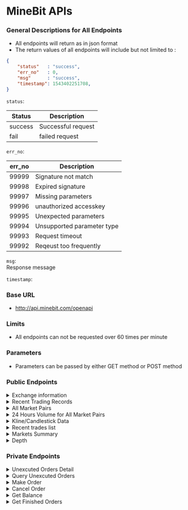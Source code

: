 # MineBit APIs

### General Descriptions for All Endpoints

* All endpoints will return as in json format
* The return values of all endpoints will include but not limited to :
```json
{
    "status"   : "success",
    "err_no"   : 0,
    "msg"      : "success",
    "timestamp": 1543402251708,
}
```
```status```:    

Status | Description       
------------ | ------------   
success | Successful request    
fail | failed request    

```err_no```:        
  
err_no | Description   
------------ | ------------    
99999 | Signature not match      
99998 | Expired signature     
99997 | Missing parameters     
99996 | unauthorized accesskey    
99995 | Unexpected parameters     
99994 | Unsupported parameter type    
99993 | Request timeout      
99992 | Reqeust too frequently     


```msg```:       
Response message         

```timestamp```:          


### Base URL
* http://api.minebit.com/openapi

### Limits

* All endpoints can not be requested over 60 times per minute      

### Parameters

* Parameters can be passed by either GET method or POST    method      

### Public Endpoints

<details><summary>Exchange information</summary>

    /openapi/v1/market/exchangeInfo    

Get exchange general information    

Parameters:
```
NO PARAMETERS REQUIRED
```

Responses:
```
{
    "timezone": "UTC",
    "serverTime": 1543413226042,
    "exchangeFilters": [],
    "symbols": [{
        "symbol": "ETH_BTC",
        "status": "TRADING",
        "baseAsset": "ETH",
        "quoteAsset": "BTC",
        "baseAssetPrecision": 8,
        "quotePrecision": 8,
        "orderTypes": ["LIMIT"],
        "icebergAllowed": false,
        "filters": [{
            "minPrice": "0.00280266",
            "maxPrice": "0.28026610",
            "filterType": "PRICE_FILTER",
            "tickSize": "0.00000100"
        }, {
            "stepSize": "0.00000100",
            "filterType": "LOT_SIZE",
            "maxQty": "50000000.00000000",
            "minQty": "0.01000000"
        }]
    }, {
        "symbol": "ELF_BTC",
        "status": "TRADING",
        "baseAsset": "ELF",
        "quoteAsset": "BTC",
        "baseAssetPrecision": 8,
        "quotePrecision": 8,
        "orderTypes": ["LIMIT"],
        "icebergAllowed": false,
        "filters": [{
            "minPrice": "0.00000294",
            "maxPrice": "0.00029350",
            "filterType": "PRICE_FILTER",
            "tickSize": "0.00000100"
        }, {
            "stepSize": "0.00000100",
            "filterType": "LOT_SIZE",
            "maxQty": "50000000.00000000",
            "minQty": "0.01000000"
        }]
    }, {
        "symbol": "MBT_ETH",
        "status": "TRADING",
        "baseAsset": "MBT",
        "quoteAsset": "ETH",
        "baseAssetPrecision": 8,
        "quotePrecision": 8,
        "orderTypes": ["LIMIT"],
        "icebergAllowed": false,
        "filters": [{
            "minPrice": "0.00001140",
            "maxPrice": "0.00114000",
            "filterType": "PRICE_FILTER",
            "tickSize": "0.00000100"
        }, {
            "stepSize": "0.00000100",
            "filterType": "LOT_SIZE",
            "maxQty": "50000000.00000000",
            "minQty": "0.01000000"
        }]
    }, {
        "symbol": "ELF_ETH",
        "status": "TRADING",
        "baseAsset": "ELF",
        "quoteAsset": "ETH",
        "baseAssetPrecision": 8,
        "quotePrecision": 8,
        "orderTypes": ["LIMIT"],
        "icebergAllowed": false,
        "filters": [{
            "minPrice": "0.00010448",
            "maxPrice": "0.01044790",
            "filterType": "PRICE_FILTER",
            "tickSize": "0.00000100"
        }, {
            "stepSize": "0.00000100",
            "filterType": "LOT_SIZE",
            "maxQty": "50000000.00000000",
            "minQty": "0.01000000"
        }]
    }, {
        "symbol": "WTC_ETH",
        "status": "TRADING",
        "baseAsset": "WTC",
        "quoteAsset": "ETH",
        "baseAssetPrecision": 8,
        "quotePrecision": 8,
        "orderTypes": ["LIMIT"],
        "icebergAllowed": false,
        "filters": [{
            "minPrice": "0.00100077",
            "maxPrice": "0.10007680",
            "filterType": "PRICE_FILTER",
            "tickSize": "0.00000100"
        }, {
            "stepSize": "0.00000100",
            "filterType": "LOT_SIZE",
            "maxQty": "50000000.00000000",
            "minQty": "0.01000000"
        }]
    }, {
        "symbol": "LRC_ETH",
        "status": "TRADING",
        "baseAsset": "LRC",
        "quoteAsset": "ETH",
        "baseAssetPrecision": 8,
        "quotePrecision": 8,
        "orderTypes": ["LIMIT"],
        "icebergAllowed": false,
        "filters": [{
            "minPrice": "0.00003300",
            "maxPrice": "0.00330020",
            "filterType": "PRICE_FILTER",
            "tickSize": "0.00000100"
        }, {
            "stepSize": "0.00000100",
            "filterType": "LOT_SIZE",
            "maxQty": "50000000.00000000",
            "minQty": "0.01000000"
        }]
    }, {
        "symbol": "KST_ETH",
        "status": "TRADING",
        "baseAsset": "KST",
        "quoteAsset": "ETH",
        "baseAssetPrecision": 8,
        "quotePrecision": 8,
        "orderTypes": ["LIMIT"],
        "icebergAllowed": false,
        "filters": [{
            "minPrice": "0.00000771",
            "maxPrice": "0.00077050",
            "filterType": "PRICE_FILTER",
            "tickSize": "0.00000100"
        }, {
            "stepSize": "0.00000100",
            "filterType": "LOT_SIZE",
            "maxQty": "50000000.00000000",
            "minQty": "0.01000000"
        }]
    }, {
        "symbol": "BTC_USDT",
        "status": "TRADING",
        "baseAsset": "BTC",
        "quoteAsset": "USDT",
        "baseAssetPrecision": 8,
        "quotePrecision": 8,
        "orderTypes": ["LIMIT"],
        "icebergAllowed": false,
        "filters": [{
            "minPrice": "418.30400000",
            "maxPrice": "41830.40000000",
            "filterType": "PRICE_FILTER",
            "tickSize": "0.00000100"
        }, {
            "stepSize": "0.00000100",
            "filterType": "LOT_SIZE",
            "maxQty": "50000000.00000000",
            "minQty": "0.01000000"
        }]
    }, {
        "symbol": "ETH_USDT",
        "status": "TRADING",
        "baseAsset": "ETH",
        "quoteAsset": "USDT",
        "baseAssetPrecision": 8,
        "quotePrecision": 8,
        "orderTypes": ["LIMIT"],
        "icebergAllowed": false,
        "filters": [{
            "minPrice": "11.71600000",
            "maxPrice": "1171.60000000",
            "filterType": "PRICE_FILTER",
            "tickSize": "0.00000100"
        }, {
            "stepSize": "0.00000100",
            "filterType": "LOT_SIZE",
            "maxQty": "50000000.00000000",
            "minQty": "0.01000000"
        }]
    }],
    "rateLimits": [{
        "rateLimitType": "REQUEST_WEIGHT",
        "interval": "MINUTE",
        "intervalNum": 1,
        "limit": 1200
    }, {
        "rateLimitType": "ORDERS",
        "interval": "SECOND",
        "intervalNum": 1,
        "limit": 10
    }, {
        "rateLimitType": "ORDERS",
        "interval": "DAY",
        "intervalNum": 1,
        "limit": 100000
    }]
}
```
</details>

<details><summary>Recent Trading Records</summary>

    /openapi/v1/market/transaction_record

Get recent trading records, 100 at most.

Parameters:
``` 
{
    "symbol" : "btc_usdt", // market pair, separate by "_"
    "size"   : "10", // optional, 1-100
}
```

Responses:
```
{
    "status": "success",
    "ch": "market.btc_usdt.trade.detail",
    "err_no": 0,
    "msg": "success",
    "timestamp": 1543402521132,
    "data": [
        {
            "timestamp": 1543402413,
            "price": 4090.4,
            "amount": 0.0276,
            "side": "sell"
        }
    ]
}
```
</details>

<details><summary>All Market Pairs</summary>

    /openapi/v1/market/products

Get all available market pairs.

Parameters:
```
NO PARAMETERS REQUIRED
```

Responses:
```
{
    "status":"success",
    "err_no":0,
    "msg":"success",
    "data":[  // entry list 
        {  
            "id":"ETH_BTC",     // market pair 
            "fromSymbol":"ETH", // major part
            "toSymbol":"BTC"    // minor part
        },
    ],
}
```

</details>

<details><summary>24 Hours Volume for All Market Pairs</summary>

    /openapi/v1/market/all_quote
Get volumes of all market pairs in pass 24 hours

Parameters:
```
NO PARAMETERS REQUIRED
```

Responses:
```
{
    "status": "success",
    "err_no": 0,
    "msg"   : "success",
    "data": [
        {
            "id": 1534636800,
            "close": 0.06,
            "vol": 1074.4,
            "amount": 1074.4,
            "count": 559,
            "high": 22,
            "low": 0.04,
            "open": 9,
            "symbol": "eth_btc"
        }
    ]
}
```
</details>

<details><summary>Kline/Candlestick Data</summary>
    
    /openapi/v1/market/history
Get Klines or candlestick charts

Parameters:
```
{
    "symbol" : "btc_usdt", //market pair, get all available pair
    "period" : "1min", // available periods 1min, 5min, 15min, 30min, 60min, 1day, 1mon, 1week, 1year
    "size"   : "10", // 1 - 300
}
```

Responses:
```
{
    "status": "success",
    "ch": "market.btc_usdt.kline.1min", // will not be used
    "err_no": 0,
    "msg": "success",
    "timestamp": 1543412353359,
    "data": [                             // entry list 
        {
            "id"     : 1543415340 // timestamp
            "close"  : 4196.16,   // closing price
            "vol"    : 2480.6624, // total price of transactions as last part of pair,usdt in this case
            "amount" : 0.5909,    // total amount of transactions as first part of pair, btc in this case
            "count"  : 8,         // amount of complete transactions 
            "high"   : 4199.8,    // highest price
            "low"    : 4195.96,   // lowest price
            "open"   : 4199.8     // openning price
        }
    ]
}
```
</details>

<details><summary>Recent trades list</summary>

    /openapi/v1/market/transaction_record
Returns the entries of successful transactions by specific market pair

Parameters:
```
{
    "symbol" : "btc_usdt", //market pair, get all available pair
    "size" : "10", // 1 - 100
}
```

Responses:
```
{
    "status": "success", // return "fail" if request failed
    "ch": "market.btc_usdt.trade.detail", // will not be used
    "err_no": 0, // 0 for successful request and 99992 for request too frequently
    "msg": "success", // return message
    "timestamp": 1543402521132, //Responses time
    "data": [ // entry list of transactions
        {
            "timestamp": 1543402413, // when this transaction was finished
            "price": 4090.4, // the price of this transaction as in last part of pair, usdt in this case
            "amount": 0.0276, // the amount of the first part of this pair, btc in this case
            "side": "sell" // sell for a selling transaction and buy for a buying transaction
        }
    ]
}
```

</details>

<details><summary>Markets Summary</summary>

    POST /openapi/v1/market/quote

Get daily markets summary

Parameters:
```
{
    "symbol" : "eth_btc"
}
```

Responses:
```
{
    "status": "success",
    "err_no": 0,
    "msg": "success",
    "data": [
        {
            "close": 9,
            "vol": 81.355,
            "amount": 81.355,
            "count": 69,
            "high": 13,
            "low": 0.000001,
            "open": 0.01,
            "symbol": "eth_btc",
            "buy": 6,
            "sell": 9
        }
    ]
}
```

</details>

<details><summary>Depth</summary>

    openapi/v1/market/depth

Depth

Parameters:
```
{
    "symbol" : "eth_btc",
    "type"   : "1", 
    "side"   : "0"
}
```

Responses:
```
{
    "status": "success",
    "err_no": 0,
    "msg": "get depth success",
    "data": {
        "depth": {
            "buy": [
                {
                    "price": 0.05,
                    "amount": 9.807
                }
            ],
            "sell": [
                {
                    "price": 0.1,
                    "amount": 1.029
                }
            ]
        }
    }
}
```



</details>

### Private Endpoints


<details><summary>Unexcuted Orders Detail</summary>

    POST /openapi/v1/trade/order_info

Get unexcuted orders detail

Parameters:
```
{
    "accesskey" : "access key",
    "timestamp" : "timestamp",
    "signature" : "signature",
    "order_id"  : "order id",
    "symbol"    : "trading pair"
}
```

Responses:
```
{
    "status": "success",
    "err_no": 0,
    "msg": "get order detail success.",
    "data": {
        "error": null,n
        "result": {
            "amount": "0.05",
            "addtime": 1534322265304,
            "deal_amount": "0",
            "order_id": 1888,
            "avg_price": "0.1",
            "status": 0,
            "type": 1,
            "side": 1,
            "symbol": "eth_btc"
        },
        "id": 1534336146847
    }
}
```


</details>

<details><summary>Query Unexcuted Orders</summary>

    POST /openapi/v1/trade/pending_orders

query unexcuted orders

Parameters:
```
{
    "accesskey" : "access key",
    "timestamp" : "timestamp",
    "signature" : "signature",
    "order_id"  : "order id",
    "symbol"    : "trading pair",
    "offset"    : 0, 
    "limit"     : 10, // how much entries will be return
    "type"      : 1,  // 1 限价值, 2 市价值 (optional)
    "side"      : 0,  // 0=>all, 1=>for buying, 2=>for selling 
}
```

Responses:
```
{
    "status": "success",
    "err_no": 0,
    "msg": "get pending orders success",
    "data": [
        {
            "side":2,
            "addtime": 1534265644610,
            "type": 1,
            "price": "0.1",
            "deal_amount": "0e-16",
            "order_id": 1867,
            "amount": "0.12",
            "symbol": "eth_btc"
        }
    ]
}
```

</details>



<details><summary>Make Order</summary>

    POST /openapi/v1/trade/order

Make order

Parameter:
```
{
    "accesskey" : "access key",
    "timestamp" : "timestamp",
    "signature" : "signature",
    "price"     : "price",
    "amount"    : "amount",
    "symbol"    : "trading pair",
    "type"      : 1,  // 1 limit order, 2 market order (optional)
    "side"      : 0,  // 0=>all, 1=>for buying, 2=>for selling 
}
```

Responses:
```
{
    "status": "success",
    "err_no": 0,
    "msg": "put order success",
    "data": {
        "error": null,
        "result": {
            "order_id": 116783
        },
        "id": 1534590591
    }
}
```

</details>



<details><summary>Cancel Order</summary>

    POST /openapi/v1/trade/cancel_order

Cancel order by order id

Parameter:
```
{
    "accesskey" : "access key",
    "timestamp" : "timestamp",
    "signature" : "signature",
    "order_id"  : "order id",
    "symbol"    : "trading pair",
}
```

Responses:
```
{
    "status": "success",
    "err_no": 0,
    "msg": "put order success",
    "data": {
        "error": null,
        "result": {
            "order_id": 116783
        },
        "id": 1534590591
    }
}
```

</details>


<details><summary>Get Balance</summary>

    POST /openapi/v1/userasset/balances

Get balance

Parameter:
```
{
    "accesskey" : "access key",
    "timestamp" : "timestamp",
    "signature" : "signature",
    "coin"      : "coin",
}
```

Responses:
```
{
    "status": "success",
    "err_no": 0,
    "msg": "get user total balance success.",
    "data": [
        {
            "coinname": "eos",
            "coin_amount": "0",
            "coin_trade_frozen": "0"
        },
    ]
}
```

</details>



<details><summary>Get Finished Orders</summary>

    POST /openapi/v1/trade/finished_orders

Get Finished_orders

Parameter:
```
{
    "accesskey" : "access key",
    "timestamp" : "timestamp",
    "signature" : "signature",
    "order_id"  : "order id",
    "symbol"    : "trading pair",
    "offset"    : 0, 
    "limit"     : 10, // how much entries will be return
    "type"      : 1,  // 1 limit order, 2 market order (optional)
    "side"      : 0,  // 0=>all, 1=>for buying, 2=>for selling 
}
```

Responses:
```
{
    "status": "success",
    "err_no": 0,
    "msg": "get finished orders success.",
    "data": [
        {
            "side": 2,
            "addtime": 1534677163694,
            "type": 1,
            "price": "0.5",
            "avg_price": 0.093,
            "amount": "1",
            "symbol": "eth_btc",
            "finishtime": 1534924649050,
            "status": 1,
            "deal_amount": "0.068122",
            "order_id": 116875
        }
    ]
}
```

</details>


